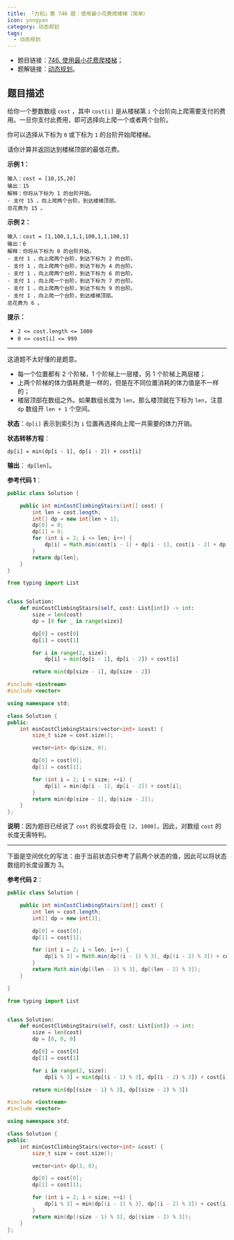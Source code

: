 ```yaml
---
title: 「力扣」第 746 题：使用最小花费爬楼梯（简单）
icon: yongyan
category: 动态规划
tags:
  - 动态规划
---
```


- 题目链接：[746. 使用最小花费爬楼梯](https://leetcode-cn.com/problems/min-cost-climbing-stairs/)；
- 题解链接：[动态规划](https://leetcode-cn.com/problems/min-cost-climbing-stairs/solution/dong-tai-gui-hua-by-liweiwei1419-3/)。

## 题目描述

给你一个整数数组 `cost` ，其中 `cost[i]` 是从楼梯第 `i` 个台阶向上爬需要支付的费用。一旦你支付此费用，即可选择向上爬一个或者两个台阶。

你可以选择从下标为 `0` 或下标为 `1` 的台阶开始爬楼梯。

请你计算并返回达到楼梯顶部的最低花费。

**示例 1：**

```
输入：cost = [10,15,20]
输出：15
解释：你将从下标为 1 的台阶开始。
- 支付 15 ，向上爬两个台阶，到达楼梯顶部。
总花费为 15 。
```

**示例 2：**

```
输入：cost = [1,100,1,1,1,100,1,1,100,1]
输出：6
解释：你将从下标为 0 的台阶开始。
- 支付 1 ，向上爬两个台阶，到达下标为 2 的台阶。
- 支付 1 ，向上爬两个台阶，到达下标为 4 的台阶。
- 支付 1 ，向上爬两个台阶，到达下标为 6 的台阶。
- 支付 1 ，向上爬一个台阶，到达下标为 7 的台阶。
- 支付 1 ，向上爬两个台阶，到达下标为 9 的台阶。
- 支付 1 ，向上爬一个台阶，到达楼梯顶部。
总花费为 6 。
```

**提示：**

- `2 <= cost.length <= 1000`
- `0 <= cost[i] <= 999`

---

这道题不太好懂的是题意。

- 每一个位置都有 2 个阶梯，1 个阶梯上一层楼，另 1 个阶梯上两层楼；
- 上两个阶梯的体力值耗费是一样的，但是在不同位置消耗的体力值是不一样的；
- 楼层顶部在数组之外。如果数组长度为 `len`，那么楼顶就在下标为 `len`，注意 `dp` 数组开 `len + 1` 个空间。

**状态**：`dp[i]` 表示到索引为 `i` 位置再选择向上爬一共需要的体力开销。

**状态转移方程**：

```
dp[i] = min(dp[i - 1], dp[i - 2]) + cost[i]
```

**输出**： `dp[len]`。

**参考代码 1**：

```Java []
public class Solution {

    public int minCostClimbingStairs(int[] cost) {
        int len = cost.length;
        int[] dp = new int[len + 1];
        dp[0] = 0;
        dp[1] = 0;
        for (int i = 2; i <= len; i++) {
            dp[i] = Math.min(cost[i - 1] + dp[i - 1], cost[i - 2] + dp[i - 2]);
        }
        return dp[len];
    }
}
```

```Python []
from typing import List


class Solution:
    def minCostClimbingStairs(self, cost: List[int]) -> int:
        size = len(cost)
        dp = [0 for _ in range(size)]

        dp[0] = cost[0]
        dp[1] = cost[1]

        for i in range(2, size):
            dp[i] = min(dp[i - 1], dp[i - 2]) + cost[i]

        return min(dp[size - 1], dp[size - 2])
```

```C++ []
#include <iostream>
#include <vector>

using namespace std;

class Solution {
public:
    int minCostClimbingStairs(vector<int> &cost) {
        size_t size = cost.size();

        vector<int> dp(size, 0);

        dp[0] = cost[0];
        dp[1] = cost[1];

        for (int i = 2; i < size; ++i) {
            dp[i] = min(dp[i - 1], dp[i - 2]) + cost[i];
        }
        return min(dp[size - 1], dp[size - 2]);
    }
};
```

**说明**：因为题目已经说了 `cost` 的长度将会在 `[2, 1000]`，因此，对数组 `cost` 的长度无需特判。

---

下面是空间优化的写法：由于当前状态只参考了前两个状态的值，因此可以将状态数组的长度设置为 $3$。

**参考代码 2**：

```Java []
public class Solution {

    public int minCostClimbingStairs(int[] cost) {
        int len = cost.length;
        int[] dp = new int[3];

        dp[0] = cost[0];
        dp[1] = cost[1];

        for (int i = 2; i < len; i++) {
            dp[i % 3] = Math.min(dp[(i - 1) % 3], dp[(i - 2) % 3]) + cost[i];
        }
        return Math.min(dp[(len - 1) % 3], dp[(len - 2) % 3]);
    }

}
```

```Python []
from typing import List


class Solution:
    def minCostClimbingStairs(self, cost: List[int]) -> int:
        size = len(cost)
        dp = [0, 0, 0]

        dp[0] = cost[0]
        dp[1] = cost[1]

        for i in range(2, size):
            dp[i % 3] = min(dp[(i - 1) % 3], dp[(i - 2) % 3]) + cost[i]

        return min(dp[(size - 1) % 3], dp[(size - 2) % 3])
```

```C++ []
#include <iostream>
#include <vector>

using namespace std;

class Solution {
public:
    int minCostClimbingStairs(vector<int> &cost) {
        size_t size = cost.size();

        vector<int> dp(3, 0);

        dp[0] = cost[0];
        dp[1] = cost[1];

        for (int i = 2; i < size; ++i) {
            dp[i % 3] = min(dp[(i - 1) % 3], dp[(i - 2) % 3]) + cost[i];
        }
        return min(dp[(size - 1) % 3], dp[(size - 2) % 3]);
    }
};
```

